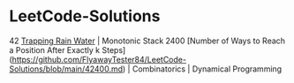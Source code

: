 # LeetCode-Solutions
42 [Trapping Rain Water](https://github.com/FlyawayTester84/LeetCode-Solutions/blob/main/42.md) | Monotonic Stack
2400 [Number of Ways to Reach a Position After Exactly k Steps] (https://github.com/FlyawayTester84/LeetCode-Solutions/blob/main/42400.md) | Combinatorics | Dynamical Programming
